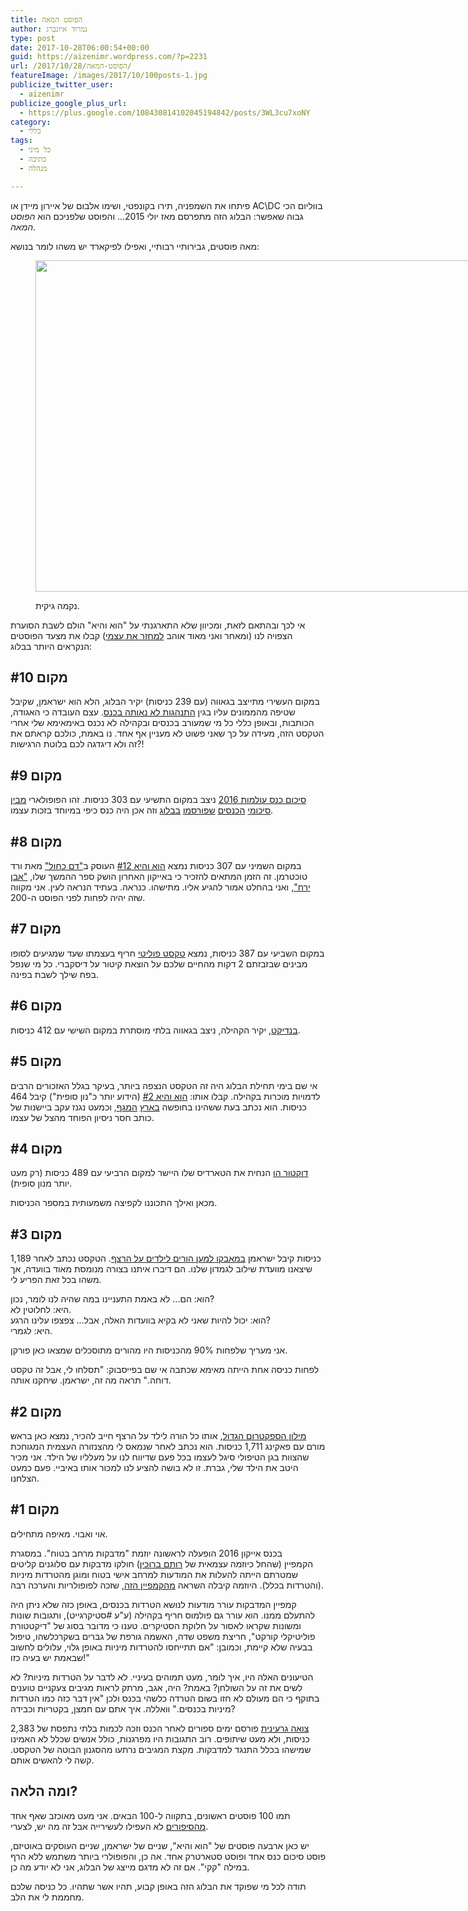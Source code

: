```yaml
---
title: הפוסט המאה
author: נמרוד איזנברג
type: post
date: 2017-10-28T06:00:54+00:00
guid: https://aizenimr.wordpress.com/?p=2231
url: /2017/10/28/הפוסט-המאה/
featureImage: /images/2017/10/100posts-1.jpg
publicize_twitter_user:
  - aizenimr
publicize_google_plus_url:
  - https://plus.google.com/108430814102045194842/posts/3WL3cu7xoNY
category:
  - כללי
tags:
  - כל מיני
  - כתיבה
  - מנהלה

---
```

פיתחו את השמפניה, תירו בקונפטי, ושימו אלבום של איירון מיידן או AC\DC בווליום הכי גבוה שאפשר: הבלוג הזה מתפרסם מאז יולי 2015... והפוסט שלפניכם הוא _הפוסט המאה._

מאה פוסטים, גבירותיי רבותיי, ואפילו לפיקארד יש משהו לומר בנושא:<figure id="attachment_2233" aria-describedby="caption-attachment-2233" style="width: 694px" class="wp-caption alignnone">

[<img decoding="async" loading="lazy" class="wp-image-2233 size-full" src="/images/2017/10/picard_100_posts.jpg" alt="" width="694" height="530" />][1]<figcaption id="caption-attachment-2233" class="wp-caption-text">נקמה גיקית.</figcaption></figure> 

אי לכך ובהתאם לזאת, ומכיוון שלא התארגנתי על "הוא והיא" הולם לשבת הסוערת הצפויה לנו (ומאחר ואני מאוד אוהב [למחזר את עצמי][2]) קבלו את מצעד הפוסטים הנקראים היותר בבלוג:

## מקום #10

במקום העשירי מתייצב בגאווה (עם 239 כניסות) יקיר הבלוג, הלא הוא ישראמן, שקיבל שטיפה מהממונים עליו בגין [התנהגות לא נאותה בכנס][3]. עצם העובדה כי האגודה, הכותבות, ובאופן כללי כל מי שמעורב בכנסים ובקהילה לא נכנס באימאימא שלי אחרי הטקסט הזה, מעידה על כך שאני פשוט לא מעניין אף אחד. נו באמת, כולכם קראתם את זה ולא דיגדגה לכם בלוטת הרגישות?!

## מקום #9

[סיכום כנס עולמות 2016][4] ניצב במקום התשיעי עם 303 כניסות. זהו הפופולארי [מבין][5] [סיכומי][6] [הכנסים][7] [שפורסמו][8] [בבלוג][9] וזה אכן היה כנס כיפי במיוחד בזכות עצמו.

## מקום #8

במקום השמיני עם 307 כניסות נמצא [הוא והיא #12][10] העוסק ב["דם כחול"][11] מאת ורד טוכטרמן. זה הזמן המתאים להזכיר כי באייקון האחרון הושק ספר ההמשך שלו, ["אבן ירח"][12], ואני בהחלט אמור להגיע אליו. מתישהו. כנראה. בעתיד הנראה לעין. אני מקווה שזה יהיה לפחות לפני הפוסט ה-200.

## מקום #7

במקום השביעי עם 387 כניסות, נמצא [טקסט פוליטי][13] חריף בעצמתו שעד שמגיעים לסופו מבינים שבזבזתם 2 דקות מהחיים שלכם על הוצאת קיטור על דיסקברי. כל מי שנפל בפח שילך לשבת בפינה.

## מקום #6

[בנדיקט][14], יקיר הקהילה, ניצב בגאווה בלתי מוסתרת במקום השישי עם 412 כניסות.

## מקום #5

אי שם בימי תחילת הבלוג היה זה הטקסט הנצפה ביותר, בעיקר בגלל האזכורים הרבים לדמויות מוכרות בקהילה. קבלו אותו: [הוא והיא #2][15] (הידוע יותר כ"נון סופית") קיבל 464 כניסות. הוא נכתב בעת ששהינו בחופשה [בארץ][16] [המגף][17], וכמעט נגנז עקב ביישנות של כותב חסר ניסיון הפוחד מהצל של עצמו.

## מקום #4

[דוקטור הו][18] הנחית את הטארדיס שלו היישר למקום הרביעי עם 489 כניסות (רק מעט יותר מנון סופית).

מכאן ואילך התכוננו לקפיצה משמעותית במספר הכניסות.

## מקום #3

1,189 כניסות קיבל ישראמן [במאבקו למען הורים לילדים על הרצף][19]. הטקסט נכתב לאחר שיצאנו מוועדת שילוב לגמדון שלנו. הם דיברו איתנו בצורה מנומסת מאוד בוועדה, אך משהו בכל זאת הפריע לי.

הוא: הם... לא באמת התעניינו במה שהיה לנו לומר, נכון?  
היא: לחלוטין לא.  
הוא: יכול להיות שאני לא בקיא בוועדות האלה, אבל... צפצפו עלינו הרגע?  
היא: לגמרי.

אני מעריך שלפחות 90% מהכניסות היו מהורים מתוסכלים שמצאו כאן פורקן.

לפחות כניסה אחת הייתה מאימא שכתבה אי שם בפייסבוק: "תסלחו לי, אבל זה טקסט דוחה." תראה מה זה, ישראמן. שיחקנו אותה.

## מקום #2

[מילון הספקטרום הגדול][20], אותו כל הורה לילד על הרצף חייב להכיר, נמצא כאן בראש מורם עם פאקינג 1,711 כניסות. הוא נכתב לאחר שנמאס לי מהצנזורה העצמית המגוחכת שהצוות בגן הטיפולי סיגל לעצמו בכל פעם שדיווח לנו על מעלליו של הילד. אני מכיר היטב את הילד שלי, גברת. זו לא בושה להציע לנו למכור אותו באיביי. פעם כמעט הצלחנו.

## מקום #1

אוי ואבוי. מאיפה מתחילים.

בכנס אייקון 2016 הופעלה לראשונה יוזמת "מדבקות מרחב בטוח". במסגרת הקמפיין (שהחל כיוזמה עצמאית של [רותם ברוכין][21]) חולקו מדבקות עם סלוגנים קליטים שמטרתם הייתה להעלות את המודעות למרחב אישי בטוח ומוגן מהטרדות מיניות (והטרדות בכלל). היוזמה קיבלה השראה [מהקמפיין הזה][22], שזכה לפופולריות והערכה רבה.

קמפיין המדבקות עורר מודעות לנושא הטרדות בכנסים, באופן כזה שלא ניתן היה להתעלם ממנו. הוא עורר גם פולמוס חריף בקהילה (ע"ע #סטיקרגייט), ותגובות שונות ומשונות שקראו לאסור על חלוקת הסטיקרים. טענו כי מדובר בסוג של "דיקטטורת פוליטיקלי קורקט", חריצת משפט שדה, האשמה גורפת של גברים בשקרכלשהו, טיפול בבעיה שלא קיימת, וכמובן: "אם תתייחסו להטרדות מיניות באופן גלוי, עלולים לחשוב שבאמת יש בעיה כזו!"

הטיעונים האלה היו, איך לומר, מעט תמוהים בעיניי. לא לדבר על הטרדות מיניות? לא לשים את זה על השולחן? באמת? היה, אגב, מרתק לראות מגיבים צעקניים טוענים בתוקף כי הם מעולם לא חזו בשום הטרדה כלשהי בכנס ולכן "אין דבר כזה כמו הטרדות מיניות בכנסים." וואללה. איך אתם עם חמצן, בקטריות וכבידה?

[צואה גרעינית][23] פורסם ימים ספורים לאחר הכנס וזכה לכמות בלתי נתפסת של 2,383 כניסות, ולא מעט שיתופים. רוב התגובות היו מפרגנות, כולל אנשים שכלל לא האמינו שמישהו בכלל התנגד למדבקות. מקצת המגיבים נרתעו מהסגנון הבוטה של הטקסט. קשה לי להאשים אותם.

## ומה הלאה?

תמו 100 פוסטים ראשונים, בתקווה ל-100 הבאים. אני מעט מאוכזב שאף אחד [מהסיפורים][24] לא העפילו לעשירייה אבל זה מה יש, לצערי.

יש כאן ארבעה פוסטים של "הוא והיא", שניים של ישראמן, שניים העוסקים באוטיזם, פוסט סיכום כנס אחד ופוסט סטארטרק אחד. אה כן, והפופולרי ביותר משתמש ללא הרף במילה "קקי". אם זה לא מדגם מייצג של הבלוג, אני לא יודע מה כן.

תודה לכל מי שפוקד את הבלוג הזה באופן קבוע, תהיו אשר שתהיו. כל כניסה שלכם מחממת לי את הלב.

 [1]: /images/2017/10/picard_100_posts.jpg
 [2]: /2015/10/12/%d7%94%d7%95%d7%90-%d7%95%d7%94%d7%99%d7%90-5/
 [3]: /2016/04/13/%d7%99%d7%a9%d7%a8%d7%90-%d7%9b%d7%a0%d7%a1/
 [4]: /2016/04/29/%d7%a8%d7%a1%d7%99%d7%a1%d7%99%d7%9d-%d7%9e%d7%a2%d7%95%d7%9c%d7%9e%d7%95%d7%aa-2016/
 [5]: /2015/10/06/%d7%a8%d7%a1%d7%99%d7%a1%d7%99%d7%9d-%d7%9e%d7%90%d7%99%d7%99%d7%a7%d7%95%d7%9f-2015/
 [6]: /2015/12/12/%d7%a8%d7%a1%d7%99%d7%a1%d7%99%d7%9d-%d7%9e%d7%9e%d7%90%d7%95%d7%a8%d7%95%d7%aa-2015/
 [7]: /2016/10/21/%d7%a8%d7%a1%d7%99%d7%a1%d7%99%d7%9d-%d7%9e%d7%90%d7%99%d7%99%d7%a7%d7%95%d7%9f-2016/
 [8]: /2017/04/15/%d7%a8%d7%a1%d7%99%d7%a1%d7%99%d7%9d-%d7%9e%d7%a2%d7%95%d7%9c%d7%9e%d7%95%d7%aa-2017/
 [9]: /2017/10/12/%d7%a8%d7%a1%d7%99%d7%a1%d7%99%d7%9d-%d7%9e%d7%90%d7%99%d7%99%d7%a7%d7%95%d7%9f-2017/
 [10]: /2016/05/07/%d7%94%d7%95%d7%90-%d7%95%d7%94%d7%99%d7%90-12/
 [11]: http://room314.co.il/
 [12]: http://www.yanivp.co.il/MoonStone.htm
 [13]: /2017/09/16/%d7%90%d7%a0%d7%99-%d7%9b%d7%91%d7%a8-%d7%9c%d7%90-%d7%99%d7%9b%d7%95%d7%9c-%d7%99%d7%95%d7%aa%d7%a8/
 [14]: /2016/07/29/%d7%94%d7%95%d7%90-%d7%95%d7%94%d7%99%d7%90-17/
 [15]: /2015/08/05/%d7%94%d7%95%d7%90-%d7%95%d7%94%d7%99%d7%90-2/
 [16]: /2015/08/09/%d7%a8%d7%a1%d7%99%d7%a1%d7%99%d7%9d-%d7%9e%d7%90%d7%99%d7%98%d7%9c%d7%99%d7%94/
 [17]: /2015/08/12/%d7%a2%d7%95%d7%93-%d7%a8%d7%a1%d7%99%d7%a1%d7%99%d7%9d-%d7%9e%d7%90%d7%99%d7%98%d7%9c%d7%99%d7%94/
 [18]: /2015/08/28/%d7%94%d7%95%d7%90-%d7%95%d7%94%d7%99%d7%90-4/
 [19]: /2016/10/11/%d7%99%d7%a9%d7%a8%d7%90-%d7%a1%d7%a4%d7%a7%d7%98%d7%a8%d7%95%d7%9d/
 [20]: /2015/08/20/%d7%9e%d7%99%d7%9c%d7%95%d7%9f-%d7%94%d7%a1%d7%a4%d7%a7%d7%98%d7%a8%d7%95%d7%9d-%d7%94%d7%92%d7%93%d7%95%d7%9c/
 [21]: http://rotemwrites.com/
 [22]: https://backupribbonproject.com/
 [23]: /2016/10/24/%d7%a6%d7%95%d7%90%d7%94-%d7%92%d7%a8%d7%a2%d7%99%d7%a0%d7%99%d7%aa/
 [24]: /%d7%a1%d7%99%d7%a4%d7%95%d7%a8%d7%99%d7%9d/